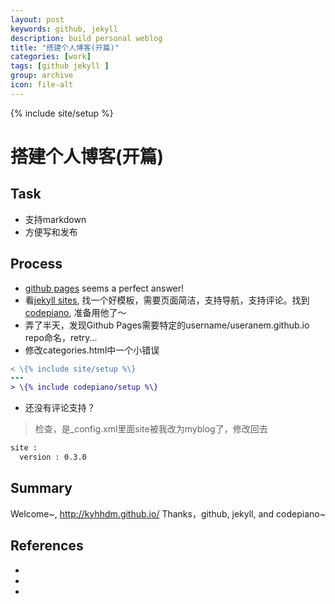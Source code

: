 ```yaml
---
layout: post
keywords: github, jekyll
description: build personal weblog
title: "搭建个人博客(开篇)"
categories: [work]
tags: [github jekyll ]
group: archive
icon: file-alt
---
```

{% include site/setup %}


搭建个人博客(开篇)
=========================

## Task
* 支持markdown
* 方便写和发布

## Process
* [github pages][1] seems a perfect answer!
* 看[jekyll sites][3], 找一个好模板，需要页面简洁，支持导航，支持评论。找到[codepiano][2], 准备用他了～
* 弄了半天，发现Github Pages需要特定的username/useranem.github.io repo命名，retry...
* 修改categories.html中一个小错误

```diff
< \{% include site/setup %\}
---
> \{% include codepiano/setup %\}
```

* 还没有评论支持？
>检查，是\_config.xml里面site被我改为myblog了，修改回去

```xml
site :
  version : 0.3.0
```


## Summary
Welcome~, http://kyhhdm.github.io/
Thanks，github, jekyll, and codepiano~


[1]: http://www.ruanyifeng.com/blog/2012/08/blogging_with_jekyll.html "搭建一个免费的，无限流量的Blog----github Pages和Jekyll入门"
[2]: http://codepiano.github.io/ "个人博客,powered by jekyll && bootstrap"
[3]: https://github.com/jekyll/jekyll/wiki/Sites "jekyll sites"

## References
* [1]: http://www.ruanyifeng.com/blog/2012/08/blogging_with_jekyll.html "搭建一个免费的，无限流量的Blog----github Pages和Jekyll入门"
* [2]: http://codepiano.github.io/ "个人博客,powered by jekyll && bootstrap"
* [3]: https://github.com/jekyll/jekyll/wiki/Sites "jekyll sites"

